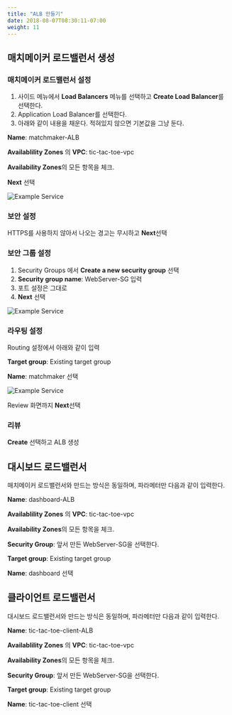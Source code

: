 ```yaml
---
title: "ALB 만들기"
date: 2018-08-07T08:30:11-07:00
weight: 11
---
```


## 매치메이커 로드밸런서 생성

### 매치메이커 로드밸런서 설정

1. 사이드 메뉴에서 **Load Balancers** 메뉴를 선택하고 **Create Load Balancer**를 선택한다.
1. Application Load Balancer를 선택한다.
1. 아래와 같이 내용을 채운다. 적혀있지 않으면 기본값을 그냥 둔다.

**Name**: matchmaker-ALB

**Availablility Zones** 의 **VPC**: tic-tac-toe-vpc

**Availability Zones**의 모든 항목을 체크.

**Next** 선택

![Example Service](/images/tic-tac-toe/alb-1.png)

### 보안 설정

HTTPS를 사용하지 않아서 나오는 경고는 무시하고 **Next**선택

### 보안 그룹 설정

1. Security Groups 에서 **Create a new security group** 선택
1. **Security group name**: WebServer-SG  입력
1. 포트 설정은 그대로
1. **Next** 선택

![Example Service](/images/tic-tac-toe/alb-2.png)


### 라우팅 설정

Routing 설정에서 아래와 같이 입력

**Target group**: Existing target group

**Name**: matchmaker 선택

![Example Service](/images/tic-tac-toe/alb-3.png)


Review 화면까지 **Next**선택

### 리뷰

**Create** 선택하고 ALB 생성


## 대시보드 로드밸런서

매치메이커 로드밸런서와 만드는 방식은 동일하며, 파라메터만 다음과 같이 입력한다.


**Name**: dashboard-ALB

**Availablility Zones** 의 **VPC**: tic-tac-toe-vpc

**Availability Zones**의 모든 항목을 체크.

**Security Group**: 앞서 만든 WebServer-SG을 선택한다.

**Target group**: Existing target group

**Name**: dashboard 선택


## 클라이언트 로드밸런서

대시보드 로드밸런서와 만드는 방식은 동일하며, 파라메터만 다음과 같이 입력한다.

**Name**: tic-tac-toe-client-ALB

**Availablility Zones** 의 **VPC**: tic-tac-toe-vpc

**Availability Zones**의 모든 항목을 체크.

**Security Group**: 앞서 만든 WebServer-SG을 선택한다.

**Target group**: Existing target group

**Name**: tic-tac-toe-client 선택

